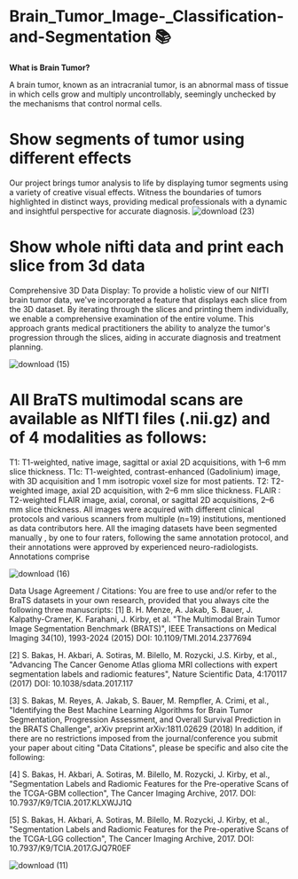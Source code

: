 # Brain_Tumor_Image-_Classification-and-Segmentation 📚

**What is Brain Tumor?**

A brain tumor, known as an intracranial tumor, is an abnormal mass of tissue in which cells grow and multiply uncontrollably, seemingly unchecked by the mechanisms that control normal cells.

# Show segments of tumor using different effects
Our project brings tumor analysis to life by displaying tumor segments using a variety of creative visual effects. Witness the boundaries of tumors highlighted in distinct ways, providing medical professionals with a dynamic and insightful perspective for accurate diagnosis.
![download (23)](https://github.com/nadiasuweer4ya/TumorVision-Intelligent-Brain-Tumor-Analysis-and-Segmentation/assets/135404371/a3ea75ca-2298-4cd3-8bfa-f8acbce0fca8)

# Show whole nifti data and print each slice from 3d data
Comprehensive 3D Data Display: To provide a holistic view of our NIfTI brain tumor data, we've incorporated a feature that displays each slice from the 3D dataset. By iterating through the slices and printing them individually, we enable a comprehensive examination of the entire volume. This approach grants medical practitioners the ability to analyze the tumor's progression through the slices, aiding in accurate diagnosis and treatment planning.

![download (15)](https://github.com/nadiasuweer4ya/TumorVision-Intelligent-Brain-Tumor-Analysis-and-Segmentation/assets/135404371/c0ff88a0-3b90-4d87-b7a2-433d100913dc)

# All BraTS multimodal scans are available as NIfTI files (.nii.gz) and of 4 modalities as follows:
T1: T1-weighted, native image, sagittal or axial 2D acquisitions, with 1–6 mm slice
thickness.
T1c: T1-weighted, contrast-enhanced (Gadolinium) image, with 3D acquisition and 1
mm isotropic voxel size for most patients.
T2: T2-weighted image, axial 2D acquisition, with 2–6 mm slice thickness.
FLAIR : T2-weighted FLAIR image, axial, coronal, or sagittal 2D acquisitions, 2–6 mm
slice thickness.
All images were acquired with different clinical protocols and various scanners from multiple
(n=19) institutions, mentioned as data contributors here. All the imaging datasets have been
segmented manually , by one to four raters, following the same annotation protocol, and their
annotations were approved by experienced neuro-radiologists. Annotations comprise

![download (16)](https://github.com/nadiasuweer4ya/TumorVision-Intelligent-Brain-Tumor-Analysis-and-Segmentation/assets/135404371/2d1477dc-d9ae-45a5-9703-cf17ee80e7cd)

Data Usage Agreement / Citations:
You are free to use and/or refer to the BraTS datasets in your own research, provided that you always cite the following three manuscripts:
[1] B. H. Menze, A. Jakab, S. Bauer, J. Kalpathy-Cramer, K. Farahani, J. Kirby, et al. "The Multimodal Brain Tumor Image Segmentation Benchmark (BRATS)", IEEE Transactions on Medical Imaging 34(10), 1993-2024 (2015) DOI: 10.1109/TMI.2014.2377694

[2] S. Bakas, H. Akbari, A. Sotiras, M. Bilello, M. Rozycki, J.S. Kirby, et al., "Advancing The Cancer Genome Atlas glioma MRI collections with expert segmentation labels and radiomic features", Nature Scientific Data, 4:170117 (2017) DOI: 10.1038/sdata.2017.117

[3] S. Bakas, M. Reyes, A. Jakab, S. Bauer, M. Rempfler, A. Crimi, et al., "Identifying the Best Machine Learning Algorithms for Brain Tumor Segmentation, Progression Assessment, and Overall Survival Prediction in the BRATS Challenge", arXiv preprint arXiv:1811.02629 (2018)
In addition, if there are no restrictions imposed from the journal/conference you submit your paper about citing "Data Citations", please be specific and also cite the following:

[4] S. Bakas, H. Akbari, A. Sotiras, M. Bilello, M. Rozycki, J. Kirby, et al., "Segmentation Labels and Radiomic Features for the Pre-operative Scans of the TCGA-GBM collection", The Cancer Imaging Archive, 2017. DOI: 10.7937/K9/TCIA.2017.KLXWJJ1Q

[5] S. Bakas, H. Akbari, A. Sotiras, M. Bilello, M. Rozycki, J. Kirby, et al., "Segmentation Labels and Radiomic Features for the Pre-operative Scans of the TCGA-LGG collection", The Cancer Imaging Archive, 2017. DOI: 10.7937/K9/TCIA.2017.GJQ7R0EF



![download (11)](https://github.com/nadiasuweer4ya/TumorVision-Intelligent-Brain-Tumor-Analysis-and-Segmentation/assets/135404371/a6ef728e-988f-44d0-9dc7-ecb2bacd93ee)
